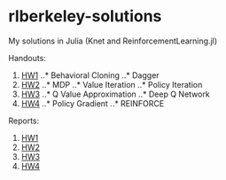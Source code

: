 # rlberkeley-solutions
My solutions in Julia (Knet and ReinforcementLearning.jl)

Handouts:
1. [HW1](https://github.com/ozanarkancan/rlberkeley-solutions/blob/master/hw1/hw1.pdf)
..* Behavioral Cloning
..* Dagger
2. [HW2](https://github.com/ozanarkancan/rlberkeley-solutions/blob/master/hw2/report/HW2.ipynb)
..* MDP
..* Value Iteration
..* Policy Iteration
3. [HW3](https://github.com/ozanarkancan/rlberkeley-solutions/blob/master/hw3/hw3.pdf)
..* Q Value Approximation
..* Deep Q Network
4. [HW4](https://github.com/ozanarkancan/rlberkeley-solutions/blob/master/hw4/homework.md)
..* Policy Gradient
..* REINFORCE

Reports:
1. [HW1](https://github.com/ozanarkancan/rlberkeley-solutions/blob/master/hw1/report/Report-HW1.ipynb)
2. [HW2](https://github.com/ozanarkancan/rlberkeley-solutions/blob/master/hw2/report/HW2.ipynb)
3. [HW3](https://github.com/ozanarkancan/rlberkeley-solutions/blob/master/hw3/report/Report-HW3.ipynb)
4. [HW4](https://github.com/ozanarkancan/rlberkeley-solutions/blob/master/hw4/report/Report-HW4.ipynb)
